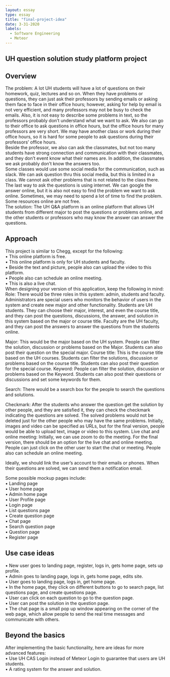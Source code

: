 ```yaml
---
layout: essay
type: essay
title: "final-project-idea"
date: 3-31-2020
labels:
  - Software Engineering
  - Meteor
---
```


## UH question solution study platform project

## Overview
The problem: A lot UH students will have a lot of questions on their homework, quiz, lectures and so on.  When they have problems or questions, they can just ask their professors by sending emails or asking them face to face in their office hours; however, asking for help by email is not very efficient, and many professors may not be busy to check the emails.  Also, it is not easy to describe some problems in text, so the professors probably don’t understand what we want to ask.  We also can go to their office to ask questions in office hours, but the office hours for many professors are very short.  We may have another class or work during their office hours, so it is hard for some people to ask questions during their professors’ office hours.  
Beside the professor, we also can ask the classmates, but not too many students have strong connection and communication with their classmates, and they don’t event know what their names are.  In addition, the classmates we ask probably don’t know the answers too.  
Some classes would use some social media for the communication, such as slack. We can ask question thru this social media, but this is limited in a class. We cannot ask other problems that is not related to the class there. 
The last way to ask the questions is using internet.  We can google the answer online, but it is also not easy to find the problem we want to ask online. Sometimes, we may need to spend a lot of time to find the problem. Some resources online are not free.    
The solution: The UH Q&A platform is an online platform that allows UH students from different major to post the questions or problems online, and the other students or professors who may know the answer can answer the questions. 

## Approach
This project is similar to Chegg, except for the following:<br>
•	This online platform is free.<br>
•	This online platform is only for UH students and faculty.<br>
•	Beside the text and picture, people also can upload the video to this platform.<br>
•	People also can schedule an online meeting.<br>
•	This is also a live chat.<br>
When designing your version of this application, keep the following in mind:
Role: There would be three roles in this system: admin, students and faculty. Administrators are special users who monitors the behavior of users in the system and create new major and other functionality. Students are UH students.  They can choose their major, interest, and even the course title, and they can post the questions, discussions, the answer, and solution in this system based on the major or course title.  Faculty are the UH faculty, and they can post the answers to answer the questions from the students online.

Major: This would be the major based on the UH system. People can filter the solution, discussion or problems based on the Major. Students can also post their question on the special major.
Course title: This is the course title based on the UH courses. Students can filter the solutions, discussion or problems based on the course title. Students can also post their question for the special course.
Keyword: People can filter the solution, discussion or problems based on the Keyword. Students can also post their questions or discussions and set some keywords for them.

Search: There would be a search box for the people to search the questions and solutions. 

Checkmark: After the students who answer the question get the solution by other people, and they are satisfied it, they can check the checkmark indicating the questions are solved. The solved problems would not be deleted just for the other people who may have the same problems. 
Initially, images and video can be specified as URLs, but for the final version, people would be able to upload text, image or video to this system.
Live chat and online meeting: Initially, we can use zoom to do the meeting.  For the final version, there should be an option for the live chat and online meeting. People can just click on the other user to start the chat or meeting.  People also can schedule an online meeting. 

Ideally, we should link the user’s account to their emails or phones. When their questions are solved, we can send them a notification email.


Some possible mockup pages include:
<br>
•	Landing page
<br>
•	User home page
<br>
•	Admin home page
<br>
•	User Profile page
<br>
•	Login page
<br>
•	List questions page
<br>
•	Create question page
<br>
•	Chat page
<br>
•	Search question page
<br>
•	Question page
<br>
•	Register page

## Use case ideas

•	New user goes to landing page, register, logs in, gets home page, sets up profile. <br>
•	Admin goes to landing page, logs in, gets home page, edits site.<br>
•	User goes to landing page, logs in, get home page. <br>
•	In the home page, they click on different buttons to go to search page, list questions page, and create questions page. <br>
•	User can click on each question to go to the question page.<br>
•	User can post the solution in the question page.<br>
•	The chat page is a small pop up window appearing on the corner of the web page, which allow people to send the real time messages and communicate with others. 

## Beyond the basics

After implementing the basic functionality, here are ideas for more advanced features:<br>
•	Use UH CAS Login instead of Meteor Login to guarantee that users are UH students.<br>
•	A rating system for the answer and solution.<br>
